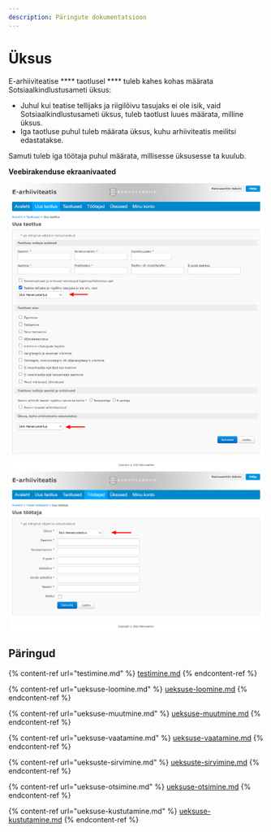 ```yaml
---
description: Päringute dokumentatsioon
---
```


# Üksus

E-arhiiviteatise **** taotlusel **** tuleb kahes kohas määrata Sotsiaalkindlustusameti üksus:

* Juhul kui teatise tellijaks ja riigilõivu tasujaks ei ole isik, vaid Sotsiaalkindlustusameti üksus, tuleb taotlust luues määrata, milline üksus.
* Iga taotluse puhul tuleb määrata üksus, kuhu arhiiviteatis meilitsi edastatakse.

Samuti tuleb iga töötaja puhul määrata, millisesse üksusesse ta kuulub.

**Veebirakenduse ekraanivaated**

![](../../.gitbook/assets/E-arhiiviteatis-Uus-taotlus.png) ![](../../.gitbook/assets/E-arhiiviteatis-Uus-töötaja.png)

## Päringud

{% content-ref url="testimine.md" %}
[testimine.md](testimine.md)
{% endcontent-ref %}

{% content-ref url="ueksuse-loomine.md" %}
[ueksuse-loomine.md](ueksuse-loomine.md)
{% endcontent-ref %}

{% content-ref url="ueksuse-muutmine.md" %}
[ueksuse-muutmine.md](ueksuse-muutmine.md)
{% endcontent-ref %}

{% content-ref url="ueksuse-vaatamine.md" %}
[ueksuse-vaatamine.md](ueksuse-vaatamine.md)
{% endcontent-ref %}

{% content-ref url="ueksuste-sirvimine.md" %}
[ueksuste-sirvimine.md](ueksuste-sirvimine.md)
{% endcontent-ref %}

{% content-ref url="ueksuse-otsimine.md" %}
[ueksuse-otsimine.md](ueksuse-otsimine.md)
{% endcontent-ref %}

{% content-ref url="ueksuse-kustutamine.md" %}
[ueksuse-kustutamine.md](ueksuse-kustutamine.md)
{% endcontent-ref %}
